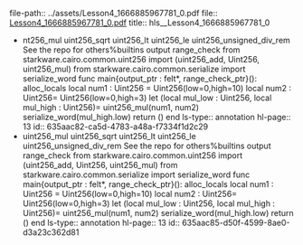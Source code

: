 file-path:: ../assets/Lesson4_1666885967781_0.pdf
file:: [Lesson4_1666885967781_0.pdf](../assets/Lesson4_1666885967781_0.pdf)
title:: hls__Lesson4_1666885967781_0

- nt256_mul uint256_sqrt uint256_lt uint256_le uint256_unsigned_div_rem See the repo for others%builtins output range_check from starkware.cairo.common.uint256 import (uint256_add, Uint256, uint256_mul) from starkware.cairo.common.serialize import serialize_word func main{output_ptr : felt*, range_check_ptr}(): alloc_locals local num1 : Uint256 = Uint256(low=0,high=10) local num2 : Uint256= Uint256(low=0,high=3) let (local mul_low : Uint256, local mul_high : Uint256)= uint256_mul(num1, num2) serialize_word(mul_high.low) return () end
  ls-type:: annotation
  hl-page:: 13
  id:: 635aac82-ca5d-4783-a48a-f7334f1d2c29
- uint256_mul uint256_sqrt uint256_lt uint256_le uint256_unsigned_div_rem See the repo for others%builtins output range_check from starkware.cairo.common.uint256 import (uint256_add, Uint256, uint256_mul) from starkware.cairo.common.serialize import serialize_word func main{output_ptr : felt*, range_check_ptr}(): alloc_locals local num1 : Uint256 = Uint256(low=0,high=10) local num2 : Uint256= Uint256(low=0,high=3) let (local mul_low : Uint256, local mul_high : Uint256)= uint256_mul(num1, num2) serialize_word(mul_high.low) return () end
  ls-type:: annotation
  hl-page:: 13
  id:: 635aac85-d50f-4599-8ae0-d3a23c362d81